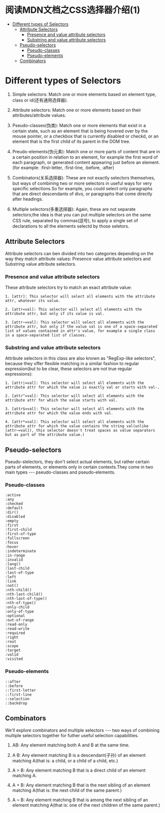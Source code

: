 # 阅读MDN文档之CSS选择器介绍(1)

<!-- vim-markdown-toc GFM -->
* [Different types of Selectors](#different-types-of-selectors)
  * [Attribute Selectors](#attribute-selectors)
    * [Presence and value attribute selectors](#presence-and-value-attribute-selectors)
    * [Substring and value attribute selectors](#substring-and-value-attribute-selectors)
  * [Pseudo-selectors](#pseudo-selectors)
    * [Pseudo-classes](#pseudo-classes)
    * [Pseudo-elements](#pseudo-elements)
  * [Combinators](#combinators)

<!-- vim-markdown-toc -->

# Different types of Selectors

1. Simple selectors: Match one or more elements based on element type, class or id(还有通用选择器).

2. Attribute selectors: Match one or more elements based on their attributes/attribute values.

3. Pseudo-classes(伪类): Match one or more elements that exist in a certain state, such as an element that is being hovered over by the mouse pointer, or a checkbox that is currently disabled or checkd, or an element that is the first child of its parent in the DOM tree.

4. Preudo-elements(伪元素): Match one or more parts of content that are in a certain position in relation to an element, for example the first word of each paragraph, or generated content appearing just before an element.(for example: :first-letter, :first-line, :before, :after)

5. Combinators(关系选择器): These are not exactly selectors themselves, but ways of combining two or more selectors in useful ways for very specific selections.So for example, you could select only paragraphs that are direct descendants of divs, or paragraphs that come directly after headings.

6. Multiple selectors(多重选择器): Again, these are not separate selectors;the idea is that you can put multiple selectors on the same CSS rule, separated by commas(逗号), to apply a single set of declarations to all the elements selectd by those seletors.


## Attribute Selectors

Attribute selectors can ben divided into two categories depending on the way they match attribute values: Presence value attribute selectors and Substring value attribute selectors.

### Presence and value attribute selectors

These attribute selectors try to match an exact attribute value:

	1. [attr]: This selector will select all elements with the attribute attr, whatever its value.

	2. [attr=val]: This selector will select all elements with the attribute attr, but only if its value is val.

	3. [attr~=val]: This selector will select all elements with the attribute attr, but only if the value val is one of a space-separated list of values contained in attr's value, for example a single class in a space-separated list of classes.

### Substring and value attribute selectors

Attribute selectors in this class are also known as "RegExp-like selectors", because they offer flexible matching in a similar fashion to regular expression(but to be clear, these selectors are not true regular expressions):

	1. [attr|=val]: This selector will select all elements with the attribute attr for which the value is exactly val or starts with val-.

	2. [attr^=val]: This selector will select all elements with the attribute attr for which the value starts with val.

	3. [attr$=val]: This selector will select all elements with the attribute attr for which the value ends with val.

	4. [attr*=val]: This selector will select all elements with the attribute attr for which the value contains the string val(unlike [attr~=val]), this selector doesn't treat spaces as value separators but as part of the attribute value.)

## Pseudo-selectors

Pseudo-slelectors, they don't select actual elements, but rather certain parts of elements, or elements only in certain contexts.They come in two main types --- pseudo-classes and pseudo-elements.

### Pseudo-classes

```
:active
:any
:checked
:default
:dir()
:disabled
:empty
:first
:first-child
:first-of-type
:fullscreen
:focus
:hover
:indeterminate
:in-range
:invalid
:lang()
:last-child
:last-of-type
:left
:link
:not()
:nth-child()
:nth-last-child()
:nth-last-of-type()
:nth-of-type()
:only-child
:only-of-type
:optional
:out-of-range
:read-only
:read-write
:required
:right
:root
:scope
:target
:valid
:visited
```


### Pseudo-elements

```
::after
::before
::first-letter
::first-line
::selection
::backdrop
```

## Combinators

We'll explore combinators and multiple selectors --- two ways of combining multiple selectors together for futher useful selection capabilities.

1. AB: Any element matching both A and B at the same time.

2. A B: Any element matching B is a descendant(子孙) of an element matching A(that is: a child, or a child of a child, etc.)

3. A > B: Any element matching B that is a direct child of an element matching A.

4. A + B: Any element matching B that is the next sibling of an element matching A(that is: the next child of the same parent.)

5. A ~ B: Any element matching B that is among the next sibling of an element matching A(that is: one of the next children of the same parent.)
